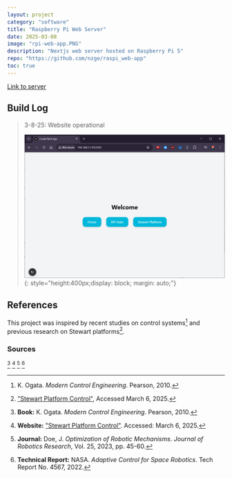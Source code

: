 ```yaml
---
layout: project
category: "software"
title: "Raspberry Pi Web Server"
date: 2025-03-08
image: "rpi-web-app.PNG"
description: "Nextjs web server hosted on Raspberry Pi 5"
repo: "https://github.com/nzge/raspi_web-app"
toc: true
---
```


[Link to server](https://raspi.nzge.org/)



## Build Log

> 3-8-25: Website operational
>
> ![Alt text](/assets/media/rpi-web-app_media/web-app_start.PNG){: 
style="height:400px;display: block; margin: auto;"}


## References

This project was inspired by recent studies on control systems[^1] and previous research on Stewart platforms[^2].

### Sources

[^1]: K. Ogata. *Modern Control Engineering*. Pearson, 2010.  
[^2]: ["Stewart Platform Control"](https://example.com), Accessed March 6, 2025.  
[^3]: **Book:** K. Ogata. *Modern Control Engineering*. Pearson, 2010.  
[^4]: **Website:** ["Stewart Platform Control"](https://example.com). Accessed: March 6, 2025.  
[^5]: **Journal:** Doe, J. *Optimization of Robotic Mechanisms*. *Journal of Robotics Research*, Vol. 25, 2023, pp. 45-60.  
[^6]: **Technical Report:** NASA. *Adaptive Control for Space Robotics*. Tech Report No. 4567, 2022.  

<!-- Hidden references trigger the footnote rendering -->
<span id="hidden-references"> [^3] [^4] [^5] [^6]</span>


